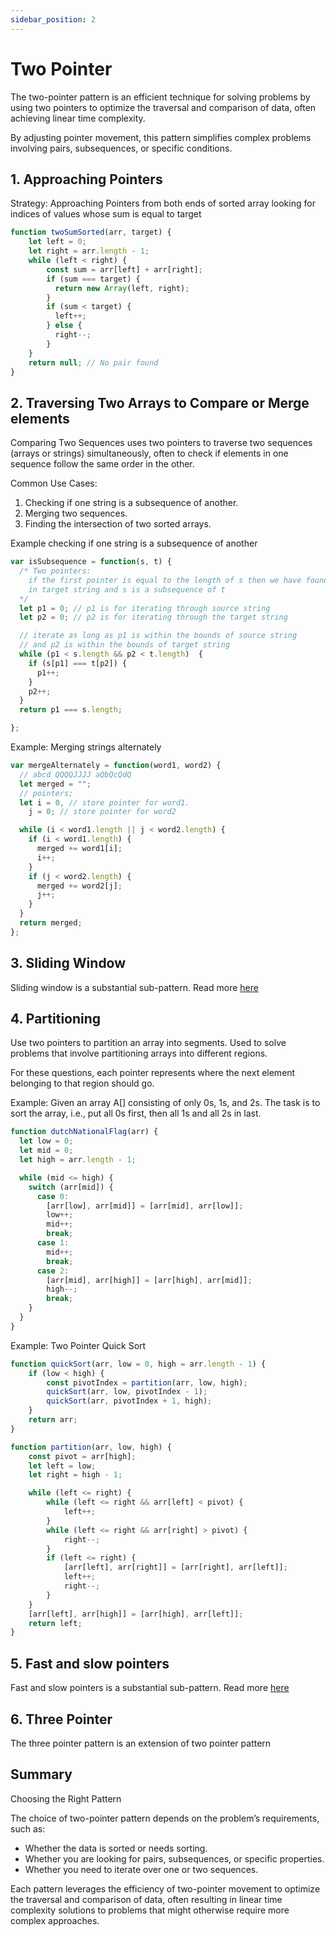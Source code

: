 ```yaml
---
sidebar_position: 2
---
```


# Two Pointer

The two-pointer pattern is an efficient technique for solving problems by using two pointers to optimize the traversal and comparison of data, often achieving linear time complexity.

By adjusting pointer movement, this pattern simplifies complex problems involving pairs, subsequences, or specific conditions.

## 1. Approaching Pointers

Strategy: Approaching Pointers from both ends of sorted array looking for indices of values whose sum is equal to target

```JavaScript
function twoSumSorted(arr, target) {
    let left = 0;
    let right = arr.length - 1;
    while (left < right) {
        const sum = arr[left] + arr[right];
        if (sum === target) {
          return new Array(left, right);
        }
        if (sum < target) {
          left++;
        } else {
          right--;
        }
    }
    return null; // No pair found
}
```

## 2. Traversing Two Arrays to Compare or Merge elements

Comparing Two Sequences uses two pointers to traverse two sequences (arrays or strings) simultaneously, often to check if elements in one sequence follow the same order in the other.

Common Use Cases:

1. Checking if one string is a subsequence of another.
2. Merging two sequences.
3. Finding the intersection of two sorted arrays.

Example checking if one string is a subsequence of another

```JavaScript
var isSubsequence = function(s, t) {
  /* Two pointers:
    if the first pointer is equal to the length of s then we have found all characters
    in target string and s is a subsequence of t
  */
  let p1 = 0; // p1 is for iterating through source string
  let p2 = 0; // p2 is for iterating through the target string

  // iterate as long as p1 is within the bounds of source string
  // and p2 is within the bounds of target string
  while (p1 < s.length && p2 < t.length)  {
    if (s[p1] === t[p2]) {
      p1++;
    }
    p2++;
  }
  return p1 === s.length;

};
```

Example: Merging strings alternately

```JavaScript
var mergeAlternately = function(word1, word2) {
  // abcd QQQQJJJJ aQbQcQdQ
  let merged = "";
  // pointers;
  let i = 0, // store pointer for word1.
    j = 0; // store pointer for word2

  while (i < word1.length || j < word2.length) {
    if (i < word1.length) {
      merged += word1[i];
      i++;
    }
    if (j < word2.length) {
      merged += word2[j];
      j++;
    }
  }
  return merged;
};
```

## 3. Sliding Window

Sliding window is a substantial sub-pattern. Read more [here](/docs/techniques/sliding-window)

## 4. Partitioning

Use two pointers to partition an array into segments. Used to solve problems that involve partitioning arrays into different regions.

For these questions, each pointer represents where the next element belonging to that region should go.

Example: Given an array A[] consisting of only 0s, 1s, and 2s.
The task is to sort the array, i.e., put all 0s first, then all 1s and all 2s in last.

```JavaScript
function dutchNationalFlag(arr) {
  let low = 0;
  let mid = 0;
  let high = arr.length - 1;

  while (mid <= high) {
    switch (arr[mid]) {
      case 0:
        [arr[low], arr[mid]] = [arr[mid], arr[low]];
        low++;
        mid++;
        break;
      case 1:
        mid++;
        break;
      case 2:
        [arr[mid], arr[high]] = [arr[high], arr[mid]];
        high--;
        break;
    }
  }
}
```

Example: Two Pointer Quick Sort

```JavaScript
function quickSort(arr, low = 0, high = arr.length - 1) {
    if (low < high) {
        const pivotIndex = partition(arr, low, high);
        quickSort(arr, low, pivotIndex - 1);
        quickSort(arr, pivotIndex + 1, high);
    }
    return arr;
}

function partition(arr, low, high) {
    const pivot = arr[high];
    let left = low;
    let right = high - 1;

    while (left <= right) {
        while (left <= right && arr[left] < pivot) {
            left++;
        }
        while (left <= right && arr[right] > pivot) {
            right--;
        }
        if (left <= right) {
            [arr[left], arr[right]] = [arr[right], arr[left]];
            left++;
            right--;
        }
    }
    [arr[left], arr[high]] = [arr[high], arr[left]];
    return left;
}
```

## 5. Fast and slow pointers

Fast and slow pointers is a substantial sub-pattern. Read more [here](/docs/techniques/fast-and-slow-pointers)

## 6. Three Pointer

The three pointer pattern is an extension of two pointer pattern

## Summary

Choosing the Right Pattern

The choice of two-pointer pattern depends on the problem’s requirements, such as:

- Whether the data is sorted or needs sorting.
- Whether you are looking for pairs, subsequences, or specific properties.
- Whether you need to iterate over one or two sequences.

Each pattern leverages the efficiency of two-pointer movement to optimize the traversal and comparison of data, often resulting in linear time complexity solutions to problems that might otherwise require more complex approaches.